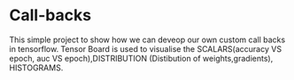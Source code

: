 # Call-backs
This simple project to show how we can deveop our own custom call backs in tensorflow.
Tensor Board is used to visualise the SCALARS(accuracy VS epoch, auc VS epoch),DISTRIBUTION (Distibution of weights,gradients),
HISTOGRAMS.
